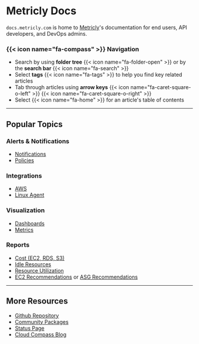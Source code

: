 # Metricly Docs

`docs.metricly.com` is home to [Metricly][9]'s documentation for end users, API developers, and DevOps admins.

### {{< icon name="fa-compass" >}} Navigation

- Search by using **folder tree** {{< icon name="fa-folder-open" >}} or by the **search bar** {{< icon name="fa-search" >}}
- Select **tags** {{< icon name="fa-tags" >}} to help you find key related articles
- Tab through articles using **arrow keys** {{< icon name="fa-caret-square-o-left" >}} {{< icon name="fa-caret-square-o-right" >}}
- Select {{< icon name="fa-home" >}} for an article's table of contents

---
## Popular Topics

### <i class='icon-alert'></i> Alerts & Notifications

- [Notifications][3]
- [Policies][4]

### <i class='icon-integration'></i> Integrations

- [AWS][5]
- [Linux Agent][6]

### <i class='icon-visualization'></i> Visualization
- [Dashboards][7]
- [Metrics][8]

### <i class='icon-reports'></i> Reports
- [Cost (EC2, RDS, S3)](/reports/reports-cost)
- [Idle Resources](/reports/idle-resources)
- [Resource Utilization](/reports/reports-resource-utilization)
- [EC2 Recommendations](/reports/ec2-recommendations) or [ASG Recommendations](/reports/reports-asg-recommendations)

---

## More Resources

- [Github Repository](https://github.com/metricly/metricly-docs)
- [Community Packages](https://github.com/netuitive-community-packages)
- [Status Page](http://status.metricly.com/)
- [Cloud Compass Blog](https://www.metricly.com/blog)



[1]: /getting-started/cost-tools
[2]: /getting-started/metric-monitoring
[3]: /alerts-notifications/notifications
[4]: /alerts-notifications/policies
[5]: /integrations/agents/aws-integrations
[6]: /integrations/agents/linux-agent
[7]: /data-visualization/dashboards
[8]: /data-visualization/metrics
[9]: https://www.metricly.com
